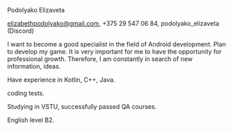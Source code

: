 Podolyako Elizaveta

elizabethpodolyako@gmail.com, +375 29 547 06 84, podolyako_elizaveta (Discord)

I want to become a good specialist in the field of Аndroid development. Рlan to develop my game. It is very important for me to have the opportunity for professional growth. Therefore, I am constantly in search of new information, ideas.

Have experience in Kotlin, C++, Java.

coding tests.

Studying in VSTU, successfully passed QA courses.

English level B2.
